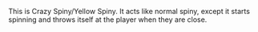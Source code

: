 This is Crazy Spiny/Yellow Spiny. It acts like normal spiny, except it starts spinning and throws itself at the player when they are close.